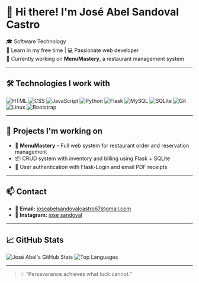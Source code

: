 # 👋 Hi there! I'm José Abel Sandoval Castro

🎓 Software Technology   
🌿 Learn in my free time | 💻 Passionate web developer  
🚀 Currently working on **MenuMastery**, a restaurant management system

---

## 🛠️ Technologies I work with
![HTML](https://img.shields.io/badge/-HTML5-E34F26?style=flat&logo=html5&logoColor=white)
![CSS](https://img.shields.io/badge/-CSS3-1572B6?style=flat&logo=css3)
![JavaScript](https://img.shields.io/badge/-JavaScript-F7DF1E?style=flat&logo=javascript&logoColor=black)
![Python](https://img.shields.io/badge/-Python-3776AB?style=flat&logo=python&logoColor=white)
![Flask](https://img.shields.io/badge/-Flask-000000?style=flat&logo=flask)
![MySQL](https://img.shields.io/badge/-MySQL-4479A1?style=flat&logo=mysql)
![SQLite](https://img.shields.io/badge/-SQLite-003B57?style=flat&logo=sqlite)
![Git](https://img.shields.io/badge/-Git-F05032?style=flat&logo=git&logoColor=white)
![Linux](https://img.shields.io/badge/-Linux-FCC624?style=flat&logo=linux&logoColor=black)
![Bootstrap](https://img.shields.io/badge/-Bootstrap-563D7C?style=flat&logo=bootstrap&logoColor=white)


---

## 🧠 Projects I'm working on
- 🔧 **MenuMastery** – Full web system for restaurant order and reservation management
- 📦 CRUD system with inventory and billing using Flask + SQLite
- 🔐 User authentication with Flask-Login and email PDF receipts

---

## 📫 Contact
- 📧 **Email:** joseabelsandovalcastro67@gmail.com  
- 📸 **Instagram:** [jose sandoval](https://www.instagram.com/@joseabelsandovalcastro) 

---

## 📈 GitHub Stats
![José Abel's GitHub Stats](https://github-readme-stats.vercel.app/api?username=joseabel&show_icons=true&theme=radical)
![Top Languages](https://github-readme-stats.vercel.app/api/top-langs/?username=joseabel&layout=compact&theme=radical)

---

> 💡 “Perseverance achieves what luck cannot.”
